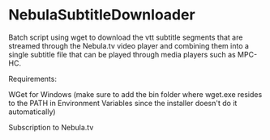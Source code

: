 # NebulaSubtitleDownloader
Batch script using wget to download the vtt subtitle segments that are streamed through the Nebula.tv video player and combining them into a single subtitle file that can be played through media players such as MPC-HC.

Requirements:

WGet for Windows (make sure to add the bin folder where wget.exe resides to the PATH in Environment Variables since the installer doesn't do it automatically)

Subscription to Nebula.tv
